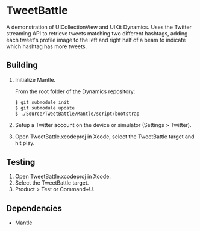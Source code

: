 TweetBattle
============

A demonstration of UICollectionView and UIKit Dynamics.  Uses the Twitter streaming API to retrieve tweets matching two different hashtags, adding each tweet's profile image to the left and right half of a beam to indicate which hashtag has more tweets.

Building
--------

1. Initialize Mantle.

	From the root folder of the Dynamics repository:
	~~~sh
	$ git submodule init
	$ git submodule update
	$ ./Source/TweetBattle/Mantle/script/bootstrap
	~~~

2. Setup a Twitter account on the device or simulator (Settings > Twitter).
3. Open TweetBattle.xcodeproj in Xcode, select the TweetBattle target and hit play.

Testing
-------
1. Open TweetBattle.xcodeproj in Xcode.
2. Select the TweetBattle target.
3. Product > Test or Command+U.

Dependencies
------------
- Mantle


